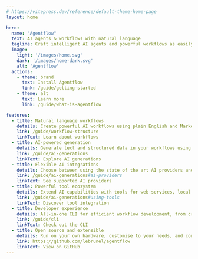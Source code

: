 ```yaml
---
# https://vitepress.dev/reference/default-theme-home-page
layout: home

hero:
  name: "Agentflow"
  text: AI agents & workflows with natural language
  tagline: Craft intelligent AI agents and powerful workflows as easily as writing a story
  image:
    light: '/images/home.svg'
    dark: '/images/home-dark.svg'
    alt: 'Agentflow'
  actions:
    - theme: brand
      text: Install Agentflow
      link: /guide/getting-started
    - theme: alt
      text: Learn more
      link: /guide/what-is-agentflow

features:
  - title: Natural language workflows
    details: Create powerful AI workflows using plain English and Markdown.
    link: /guide/workflow-structure
    linkText: Learn about workflows
  - title: AI-powered generation
    details: Generate text and structured data in your workflows using advance AI models.
    link: /guide/ai-generations
    linkText: Explore AI generations
  - title: Flexible AI integrations
    details: Choose between using the state of the art AI providers and local open-weight models.
    link: /guide/ai-generations#ai-providers
    linkText: See supported AI providers
  - title: Powerful tool ecosystem
    details: Extend AI capabilities with tools for web services, local file systems and databases.
    link: /guide/ai-generations#using-tools
    linkText: Discover tool integration
  - title: Developer experience
    details: All-in-one CLI for efficient workflow development, from creation to execution.
    link: /guide/cli
    linkText: Check out the CLI
  - title: Open source and extensible
    details: Run on your own hardware, customise to your needs, and contribute to the community.
    link: https://github.com/lebrunel/agentflow
    linkText: View on GitHub
---
```

